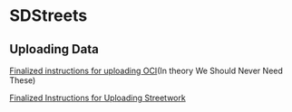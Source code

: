 # SDStreets

## Uploading Data
[Finalized instructions for uploading OCI](https://docs.google.com/spreadsheets/d/1oE7-iUMDL_u9ejVCvoYCNO5muSGLYQQ3udzGGI1ZFOM/pubhtml?gid=1626969908&single=true)(In theory We Should Never Need These)

[Finalized Instructions for Uploading Streetwork](https://docs.google.com/spreadsheets/d/1oE7-iUMDL_u9ejVCvoYCNO5muSGLYQQ3udzGGI1ZFOM/pubhtml?gid=28857364&single=true)
